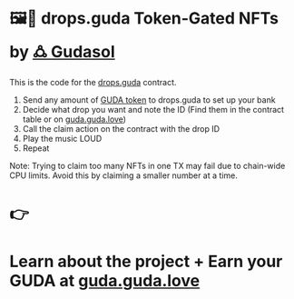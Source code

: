 # 🖼🎤 drops.guda Token-Gated NFTs by [🜛 Gudasol](https://linktr.ee/gudasol)

This is the code for the [drops.guda](https://waxblock.io/account/drops.guda) contract.

1. Send any amount of [GUDA token](https://alcor.exchange/trade/GUDA-guda.guda_WAX-eosio.token) to drops.guda to set up your bank
2. Decide what drop you want and note the ID (Find them in the contract table or on [guda.guda.love](https://guda.guda.love))
3. Call the claim action on the contract with the drop ID
4. Play the music LOUD
5. Repeat

Note: Trying to claim too many NFTs in one TX may fail due to chain-wide CPU limits. Avoid this by claiming a smaller number at a time.

# 👉 
# Learn about the project + Earn your GUDA at [guda.guda.love](https://guda.guda.love)